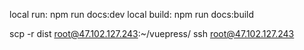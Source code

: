 local run: npm run docs:dev
local build: npm run docs:build

scp -r dist root@47.102.127.243:~/vuepress/
ssh root@47.102.127.243
